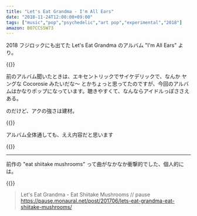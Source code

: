 ```yaml
---
title: "Let's Eat Grandma - I'm All Ears"
date: "2018-11-24T12:00:00+09:00"
tags: ["music","pop","psychedelic","art pop","experimental","2018"]
amazon: B07CCS5W73
---
```


2018 フジロックにも出てた Let's Eat Grandma のアルバム "I'm All Ears" より。

{{<youtube src="hXUVQfleU0o" title="Let's Eat Grandma - Hot Pink">}}

前のアルバム聞いたときは、エキセントリックでサイケデリックで、なんか ヤングな Cocorosie みたいだな〜 とかちょっと思ってたのですが、今回のアルバムはかなりポップになっています。聴きやすくて、なんならアイドルっぽささえある。

のだけど、アクの強さは建材。

{{<youtube src="NdzTmyV3M0g" title="Let's Eat Grandma - I Will Be Waiting">}}

アルバム全体通しても、ええ内容だと思います

{{<amazon asin="B07CCS5W73" title="Let's Eat Grandma - I'm All Ears">}}

---

前作の "eat shiitake mushrooms" って曲がなかなか衝撃的でした、個人的には。

{{<youtube src="ddbnr-YjmMY" title="Let's Eat Grandma - Eat Shiitake Mushrooms">}}

> Let's Eat Grandma - Eat Shiitake Mushrooms // pause  
> https://pause.monaural.net/post/201706/lets-eat-grandma-eat-shiitake-mushrooms/

